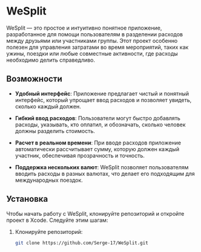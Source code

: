 # WeSplit

WeSplit — это простое и интуитивно понятное приложение, разработанное для помощи пользователям в разделении расходов между друзьями или участниками группы. Этот проект особенно полезен для управления затратами во время мероприятий, таких как ужины, поездки или любые совместные активности, где расходы необходимо делить справедливо.

## Возможности

- **Удобный интерфейс**: Приложение предлагает чистый и понятный интерфейс, который упрощает ввод расходов и позволяет увидеть, сколько каждый должен.

- **Гибкий ввод расходов**: Пользователи могут быстро добавлять расходы, указывать, кто оплатил, и обозначать, сколько человек должны разделить стоимость.

- **Расчет в реальном времени**: При вводе расходов приложение автоматически рассчитывает сумму, которую должен каждый участник, обеспечивая прозрачность и точность.

- **Поддержка нескольких валют**: WeSplit позволяет пользователям вводить расходы в разных валютах, что делает его подходящим для международных поездок.

## Установка

Чтобы начать работу с WeSplit, клонируйте репозиторий и откройте проект в Xcode. Следуйте этим шагам:

1. Клонируйте репозиторий:
   ```bash
   git clone https://github.com/Serge-17/WeSplit.git
